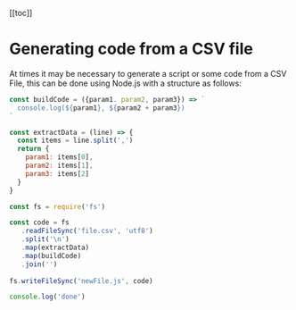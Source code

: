 [[toc]]

# Generating code from a CSV file

At times it may be necessary to generate a script or some code from a CSV File, this can be done using Node.js with a structure as follows:

```js
const buildCode = ({param1. param2, param3}) => `
  console.log(${param1}, ${param2 + param3})
`

const extractData = (line) => {
  const items = line.split(',')
  return {
    param1: items[0],
    param2: items[1],
    param3: items[2]
  }
}

const fs = require('fs')

const code = fs
   .readFileSync('file.csv', 'utf8')
   .split('\n')
   .map(extractData)
   .map(buildCode)
   .join('')
   
fs.writeFileSync('newFile.js', code)

console.log('done')
```
